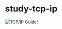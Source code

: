 # study-tcp-ip

[![TCP/IP Guide!](http://www.tcpipguide.com/images/tcpip_cov.jpg "Book Image")](http://www.tcpipguide.com/free/t_TCPIPInternetArchitectureandProtocolSuite.htm)